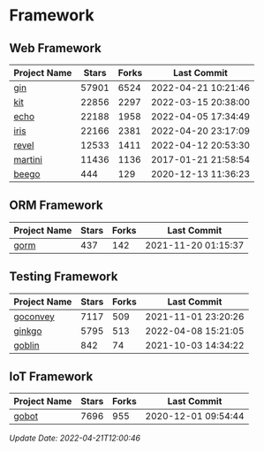 # Framework

## Web Framework
| Project Name | Stars | Forks | Last Commit |
| ------------ | ----- | ----- | ----------- |
| [gin](https://github.com/gin-gonic/gin) | 57901 | 6524 | 2022-04-21 10:21:46 |
| [kit](https://github.com/go-kit/kit) | 22856 | 2297 | 2022-03-15 20:38:00 |
| [echo](https://github.com/labstack/echo) | 22188 | 1958 | 2022-04-05 17:34:49 |
| [iris](https://github.com/kataras/iris) | 22166 | 2381 | 2022-04-20 23:17:09 |
| [revel](https://github.com/revel/revel) | 12533 | 1411 | 2022-04-12 20:53:30 |
| [martini](https://github.com/go-martini/martini) | 11436 | 1136 | 2017-01-21 21:58:54 |
| [beego](https://github.com/astaxie/beego) | 444 | 129 | 2020-12-13 11:36:23 |

## ORM Framework
| Project Name | Stars | Forks | Last Commit |
| ------------ | ----- | ----- | ----------- |
| [gorm](https://github.com/jinzhu/gorm) | 437 | 142 | 2021-11-20 01:15:37 |

## Testing Framework
| Project Name | Stars | Forks | Last Commit |
| ------------ | ----- | ----- | ----------- |
| [goconvey](https://github.com/smartystreets/goconvey) | 7117 | 509 | 2021-11-01 23:20:26 |
| [ginkgo](https://github.com/onsi/ginkgo) | 5795 | 513 | 2022-04-08 15:21:05 |
| [goblin](https://github.com/franela/goblin) | 842 | 74 | 2021-10-03 14:34:22 |

## IoT Framework
| Project Name | Stars | Forks | Last Commit |
| ------------ | ----- | ----- | ----------- |
| [gobot](https://github.com/hybridgroup/gobot) | 7696 | 955 | 2020-12-01 09:54:44 |

*Update Date: 2022-04-21T12:00:46*